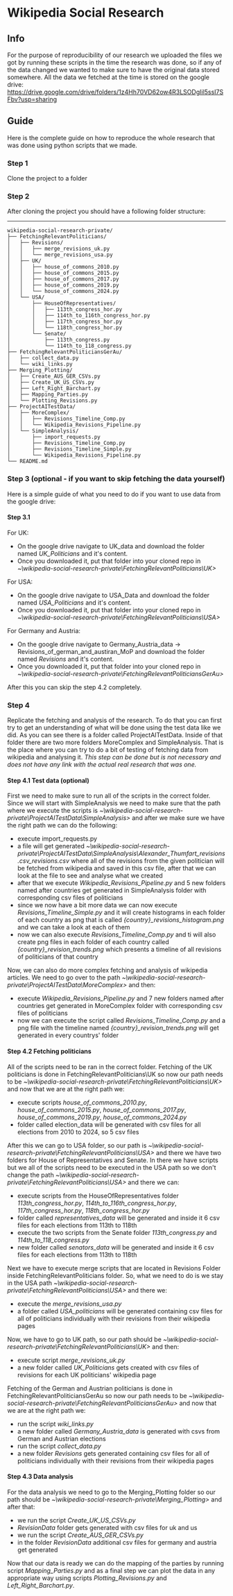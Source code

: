 # Wikipedia Social Research

## Info

For the purpose of reproducibility of our research we uploaded the files we got by running these scripts in the time the research was done, so if any of the data changed we wanted to make sure to have the original data stored somewhere. All the data we fetched at the time is stored on the google drive: https://drive.google.com/drive/folders/1z4Hh70VD62ow4R3LSODgIil5ssI7SFbv?usp=sharing

## Guide

Here is the complete guide on how to reproduce the whole research that was done using python scripts that we made.

### Step 1
Clone the project to a folder

### Step 2
After cloning the project you should have a following folder structure:

-----------------------------------------------------------------------
```
wikipedia-social-research-private/
├── FetchingRelevantPoliticians/
│   ├── Revisions/
│   │   ├── merge_revisions_uk.py
│   │   └── merge_revisions_usa.py
│   ├── UK/
│   │   ├── house_of_commons_2010.py
│   │   ├── house_of_commons_2015.py
│   │   ├── house_of_commons_2017.py
│   │   ├── house_of_commons_2019.py
│   │   └── house_of_commons_2024.py
│   └── USA/
│       ├── HouseOfRepresentatives/
│       │   ├── 113th_congress_hor.py
│       │   ├── 114th_to_116th_congress_hor.py
│       │   ├── 117th_congress_hor.py
│       │   └── 118th_congress_hor.py
│       └── Senate/
│           ├── 113th_congress.py
│           └── 114th_to_118_congress.py
├── FetchingRelevantPoliticiansGerAu/
│   ├── collect_data.py
│   └── wiki_links.py
├── Merging_Plotting/
│   ├── Create_AUS_GER_CSVs.py
│   ├── Create_UK_US_CSVs.py
│   ├── Left_Right_Barchart.py
│   ├── Mapping_Parties.py
│   └── Plotting_Revisions.py
├── ProjectAITestData/
│   ├── MoreComplex/
│   │   ├── Revisions_Timeline_Comp.py
│   │   └── Wikipedia_Revisions_Pipeline.py
│   └── SimpleAnalysis/
│       ├── import_requests.py
│       ├── Revisions_Timeline_Comp.py
│       ├── Revisions_Timeline_Simple.py
│       └── Wikipedia_Revisions_Pipeline.py
└── README.md
```

### Step 3 (optional - if you want to skip fetching the data yourself)
Here is a simple guide of what you need to do if you want to use data from the google drive:

#### Step 3.1
For UK:
  - On the google drive navigate to UK_data and download the folder named *UK_Politicians* and it's content.
  - Once you downloaded it, put that folder into your cloned repo in *~\wikipedia-social-research-private\FetchingRelevantPoliticians\UK>*

For USA:
  - On the google drive navigate to USA_Data and download the folder named *USA_Politicians* and it's content.
  - Once you downloaded it, put that folder into your cloned repo in *~\wikipedia-social-research-private\FetchingRelevantPoliticians\USA>*

For Germany and Austria:
  - On the google drive navigate to Germany_Austria_data -> Revisions_of_german_and_austiran_MoP and download the folder named *Revisions* and it's content.
  - Once you downloaded it, put that folder into your cloned repo in *~\wikipedia-social-research-private\FetchingRelevantPoliticiansGerAu>*

After this you can skip the step 4.2 completely.

### Step 4
Replicate the fetching and analysis of the research. To do that you can first try to get an understanding of what will be done using the test data like we did. As you can see there is a folder called ProjectAITestData. Inside of that folder there are two more folders MoreComplex and SimpleAnalysis. That is the place where you can try to do a bit of testing of fetching data from wikipedia and analysing it. *This step can be done but is not necessary and does not have any link with the actual real research that was one.*

#### Step 4.1 Test data (optional)
First we need to make sure to run all of the scripts in the correct folder. Since we will start with SimpleAnalysis we need to make sure that the path where we execute the scripts is *~\wikipedia-social-research-private\ProjectAITestData\SimpleAnalysis>* and after we make sure we have the right path we can do the following:
  - execute import_requests.py
  - a file will get generated *~\wikipedia-social-research-private\ProjectAITestData\SimpleAnalysis\Alexander_Thumfart_revisions.csv_revisions.csv* where all of the revisions from the given politician will be fetched from wikipedia and saved in this csv file, after that we can look at the file to see and analyse what we created
  - after that we execute *Wikipedia_Revisions_Pipeline.py* and 5 new folders named after countries get generated in SimpleAnalysis folder with corresponding csv files of politicians
  - since we now have a bit more data we can now execute *Revisions_Timeline_Simple.py* and it will create histograms in each folder of each country as png that is called *{country}_revisions_histogram.png* and we can take a look at each of them
  - now we can also execute *Revisions_Timeline_Comp.py* and ti will also create png files in each folder of each country called *{country}_revision_trends.png* which presents a timeline of all revisions of politicians of that country

Now, we can also do more complex fetching and analysis of wikipedia articles. We need to go over to the path *~\wikipedia-social-research-private\ProjectAITestData\MoreComplex>* and then:
  - execute *Wikipedia_Revisions_Pipeline.py* and 7 new folders named after countries get generated in MoreComplex folder with corresponding csv files of politicians
  - now we can execute the script called *Revisions_Timeline_Comp.py* and a png file with the timeline named *{country}_revision_trends.png* will get generated in every countrys' folder

#### Step 4.2 Fetching politicians
All of the scripts need to be ran in the correct folder. Fetching of the UK politicians is done in FetchingRelevantPoliticians\UK so now our path needs to be *~\wikipedia-social-research-private\FetchingRelevantPoliticians\UK>* and now that we are at the right path we:
  - execute scripts *house_of_commons_2010.py*, *house_of_commons_2015.py*, *house_of_commons_2017.py*, *house_of_commons_2019.py*, *house_of_commons_2024.py*
  - folder called election_data will be generated with csv files for all elections from 2010 to 2024, so 5 csv files

After this we can go to USA folder, so our path is *~\wikipedia-social-research-private\FetchingRelevantPoliticians\USA>* and there we have two folders for House of Representatives and Senate. In there we have scripts but we all of the scripts need to be executed in the USA path so we don't change the path *~\wikipedia-social-research-private\FetchingRelevantPoliticians\USA>* and there we can:
  - execute scripts from the HouseOfRepresentatives folder *113th_congress_hor.py*, *114th_to_116th_congress_hor.py*, *117th_congress_hor.py*, *118th_congress_hor.py*
  - folder called *representatives_data* will be generated and inside it 6 csv files for each elections from 113th to 118th
  - execute the two scripts from the Senate folder *113th_congress.py* and *114th_to_118_congress.py*
  - new folder called *senators_data* will be generated and inside it 6 csv files for each elections from 113th to 118th

Next we have to execute merge scripts that are located in Revisions Folder inside FetchingRelevantPoliticians folder. So, what we need to do is we stay in the USA path *~\wikipedia-social-research-private\FetchingRelevantPoliticians\USA>* and there we:
  - execute the *merge_revisions_usa.py*
  - a folder called *USA_politicians* will be generated containing csv files for all of politicians individually with their revisions from their wikipedia pages

Now, we have to go to UK path, so our path should be *~\wikipedia-social-research-private\FetchingRelevantPoliticians\UK>* and then:
  - execute script *merge_revisions_uk.py*
  - a new folder called *UK_Politicians* gets created with csv files of revisions for each UK politicians' wikipedia page

Fetching of the German and Austrian politicians is done in FetchingRelevantPoliticiansGerAu so now our path needs to be *~\wikipedia-social-research-private\FetchingRelevantPoliticiansGerAu>* and now that we are at the right path we:
  - run the script *wiki_links.py*
  - a new folder called *Germany_Austria_data* is generated with csvs from German and Austrian elections
  - run the script *collect_data.py*
  - a new folder *Revisions* gets generated containing csv files for all of politicians individually with their revisions from their wikipedia pages 

#### Step 4.3 Data analysis
For the data analysis we need to go to the Merging_Plotting folder so our path should be *~\wikipedia-social-research-private\Merging_Plotting>* and after that:
  - we run the script *Create_UK_US_CSVs.py*
  - *RevisionData* folder gets generated with csv files for uk and us
  - we run the script *Create_AUS_GER_CSVs.py*
  - in the folder *RevisionData* additional csv files for germany and austria get generated

Now that our data is ready we can do the mapping of the parties by running script *Mapping_Parties.py* and as a final step we can plot the data in any appropriate way using scripts *Plotting_Revisions.py* and *Left_Right_Barchart.py*.


